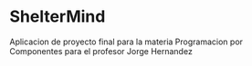 # ShelterMind
Aplicacion de proyecto final para la materia Programacion por Componentes para el profesor Jorge Hernandez
